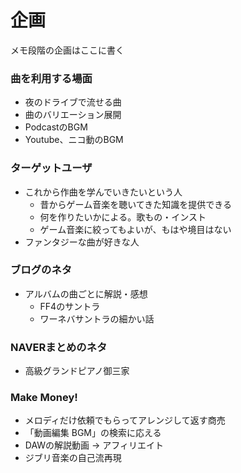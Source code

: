 企画
====

メモ段階の企画はここに書く

### 曲を利用する場面

- 夜のドライブで流せる曲
- 曲のバリエーション展開
- PodcastのBGM
- Youtube、ニコ動のBGM


### ターゲットユーザ

- これから作曲を学んでいきたいという人
    - 昔からゲーム音楽を聴いてきた知識を提供できる
    - 何を作りたいかによる。歌もの・インスト
    - ゲーム音楽に絞ってもよいが、もはや境目はない
- ファンタジーな曲が好きな人


### ブログのネタ

- アルバムの曲ごとに解説・感想
    - FF4のサントラ
    - ワーネバサントラの細かい話


### NAVERまとめのネタ

- 高級グランドピアノ御三家


### Make Money!

- メロディだけ依頼でもらってアレンジして返す商売
- 「動画編集 BGM」の検索に応える
- DAWの解説動画 → アフィリエイト
- ジブリ音楽の自己流再現
